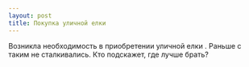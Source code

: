 ```yaml
---
layout: post 
title: Покупка уличной елки 
--- 
```

Возникла необходимость в приобретении уличной елки . Раньше с таким не сталкивались. Кто подскажет, где лучше брать?
